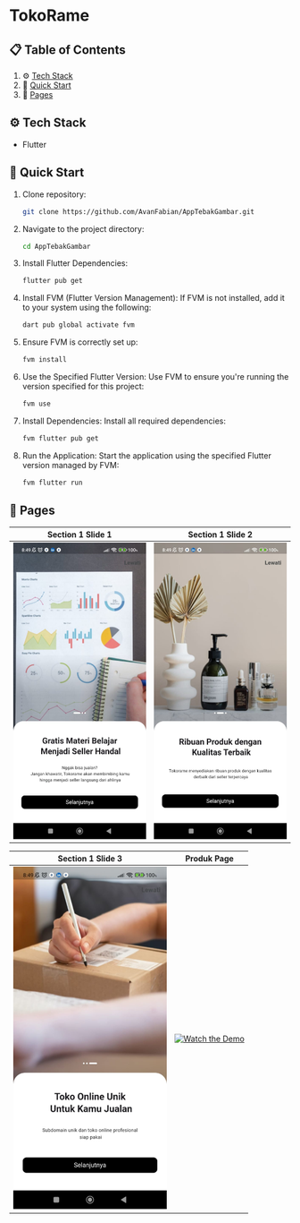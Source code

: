# TokoRame

## 📋 <a name="table">Table of Contents</a>

1. ⚙️ [Tech Stack](#tech-stack)
2. 🤸 [Quick Start](#quick-start)
3. 🔗 [Pages](#pages)

## <a name="tech-stack">⚙️ Tech Stack</a>

- Flutter

## <a name="quick-start">🤸 Quick Start</a>

1. Clone repository:

    ```bash
    git clone https://github.com/AvanFabian/AppTebakGambar.git
    ```

2. Navigate to the project directory:

    ```bash
    cd AppTebakGambar
    ```

3. Install Flutter Dependencies:

    ```bash
    flutter pub get
    ```
4. Install FVM (Flutter Version Management): If FVM is not installed, add it to your system using the following:

    ```bash
    dart pub global activate fvm
    ```
5. Ensure FVM is correctly set up:

    ```bash
    fvm install
    ```
6. Use the Specified Flutter Version: Use FVM to ensure you're running the version specified for this project:

    ```bash
    fvm use
    ```
7. Install Dependencies: Install all required dependencies:

    ```bash
    fvm flutter pub get
    ```
8. Run the Application: Start the application using the specified Flutter version managed by FVM:

    ```bash
    fvm flutter run
    ```


## <a name="pages">🤸 Pages</a>

| Section 1 Slide 1                                                                 | Section 1 Slide 2                                                            |
| ----------------------------------------------------------------------------- | --------------------------------------------------------------------------- |
| <img src="https://github.com/AvanFabian/TokoRame/blob/main/assets/github_docs/section1_1.jpg" width="275" /> | <img src="https://github.com/AvanFabian/TokoRame/blob/main/assets/github_docs/section1_2.jpg" width="275" /> |

| Section 1 Slide 3                                                        | Produk Page                                                              |
| ----------------------------------------------------------------------------- | --------------------------------------------------------------------------- |
| <img src="https://github.com/AvanFabian/TokoRame/blob/main/assets/github_docs/section1_3.jpg" width="275" /> | [![Watch the Demo](https://raw.githubusercontent.com/AvanFabian/TokoRame/main/assets/github_docs/thumbnail.png)](https://raw.githubusercontent.com/AvanFabian/TokoRame/main/assets/github_docs/produk_page.mp4) |



